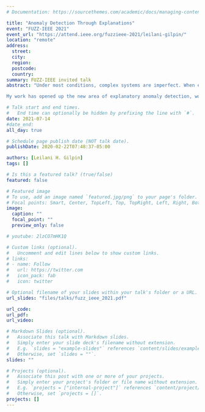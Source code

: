 ```yaml
---
# Documentation: https://sourcethemes.com/academic/docs/managing-content/

title: "Anomaly Detection Through Explanations"
event: "FUZZ-IEEE 2021"
event_url: "https://attend.ieee.org/fuzzieee-2021/leilani-gilpin/"
location: "remote"
address:
  street:
  city:
  region:
  postcode:
  country:
summary: FUZZ-IEEE invited talk
abstract: "Under most conditions, complex systems are imperfect. When errors occur, as they inevitably will, systems need to be able to (1) localize the error and (2) take appropriate action to mitigate the repercussions of that error. In this talk, I present new methodologies for detecting and explaining errors in complex systems. My novel contribution is a system-wide monitoring architecture, which is composed of introspective, overlapping committees of subsystems. Each subsystem is encapsulated in a “reasonableness” monitor, an adaptable framework that supplements local decisions with commonsense data and reasonableness rules. This framework is dynamic and introspective: it allows each subsystem to defend its decisions in different contexts: to the committees it participates in and to itself. For reconciling system-wide errors, I developed a comprehensive architecture that I call “Anomaly Detection through Explanations (ADE).” The ADE architecture contributes an explanation synthesizer that produces an argument tree, which in turn can be traced and queried to determine the support of a decision, and to construct counterfactual explanations. I have applied this methodology to detect incorrect labels in semi-autonomous vehicle data, and to reconcile inconsistencies in simulated, anomalous driving scenarios.

My work has opened up the new area of explanatory anomaly detection, working towards a vision in which complex systems will be articulate by design: they will be dynamic; internal explanations will be part of the design criteria; system-level explanations will be provided, and they can be challenged in an adversarial proceeding."

# Talk start and end times.
#   End time can optionally be hidden by prefixing the line with `#`.
date: 2021-07-14
#date_end: 
all_day: true

# Schedule page publish date (NOT talk date).
publishDate: 2020-02-22T07:48:37-05:00

authors: [Leilani H. Gilpin]
tags: []

# Is this a featured talk? (true/false)
featured: false

# Featured image
# To use, add an image named `featured.jpg/png` to your page's folder. 
# Focal points: Smart, Center, TopLeft, Top, TopRight, Left, Right, BottomLeft, Bottom, BottomRight.
image:
  caption: ""
  focal_point: ""
  preview_only: false

# youtube: 2lzCO7mHK1Q

# Custom links (optional).
#   Uncomment and edit lines below to show custom links.
# links:
# - name: Follow
#   url: https://twitter.com
#   icon_pack: fab
#   icon: twitter

# Optional filename of your slides within your talk's folder or a URL.
url_slides: "files/talks/fuzz_ieee_2021.pdf"

url_code:
url_pdf: 
url_video: 

# Markdown Slides (optional).
#   Associate this talk with Markdown slides.
#   Simply enter your slide deck's filename without extension.
#   E.g. `slides = "example-slides"` references `content/slides/example-slides.md`.
#   Otherwise, set `slides = ""`.
slides: ""

# Projects (optional).
#   Associate this post with one or more of your projects.
#   Simply enter your project's folder or file name without extension.
#   E.g. `projects = ["internal-project"]` references `content/project/deep-learning/index.md`.
#   Otherwise, set `projects = []`.
projects: []
---
```

